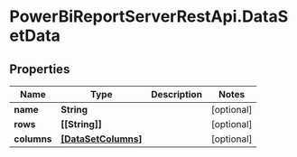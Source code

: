 # PowerBiReportServerRestApi.DataSetData

## Properties
Name | Type | Description | Notes
------------ | ------------- | ------------- | -------------
**name** | **String** |  | [optional] 
**rows** | **[[String]]** |  | [optional] 
**columns** | [**[DataSetColumns]**](DataSetColumns.md) |  | [optional] 


